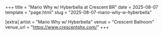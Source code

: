 +++
title = "Mario Why w/ Hyberbella at Crescent BR"
date = 2025-08-07
template = "page.html"
slug = "2025-08-07-mario-why-w-hyberbella"

[extra]
artist = "Mario Why w/ Hyberbella"
venue = "Crescent Ballroom"
venue_url = "https://www.crescentphx.com/"
+++
